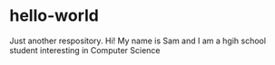 # hello-world
Just another respository.
Hi! My name is Sam and I am a hgih school student interesting in Computer Science
